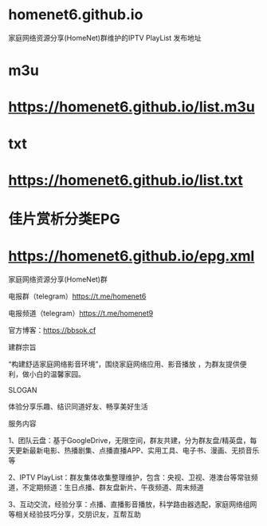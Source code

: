 # homenet6.github.io
家庭网络资源分享(HomeNet)群维护的IPTV PlayList 发布地址
# m3u
# https://homenet6.github.io/list.m3u
# txt
# https://homenet6.github.io/list.txt
# 佳片赏析分类EPG
# https://homenet6.github.io/epg.xml


家庭网络资源分享(HomeNet)群

电报群（telegram）https://t.me/homenet6

电报频道（telegram）https://t.me/homenet9

官方博客：https://bbsok.cf

建群宗旨

“构建舒适家庭网络影音环境”，围绕家庭网络应用、影音播放 ，为群友提供便利，做小白的温馨家园。

SLOGAN

体验分享乐趣、结识同道好友、畅享美好生活

服务内容

1、团队云盘：基于GoogleDrive，无限空间，群友共建，分为群友盘/精英盘，每天更新最新电影、热播剧集、点播直播APP、实用工具、电子书、漫画、无损音乐等

2、IPTV PlayList：群友集体收集整理维护，包含：央视、卫视、港澳台等常驻频道，不定期频道：生日点播、群友盘新片、午夜频道、周末频道

3、互动交流，经验分享：点播、直播影音播放，科学路由器选配，家庭网络组网等相关经验技巧分享，交朋识友，互帮互助


